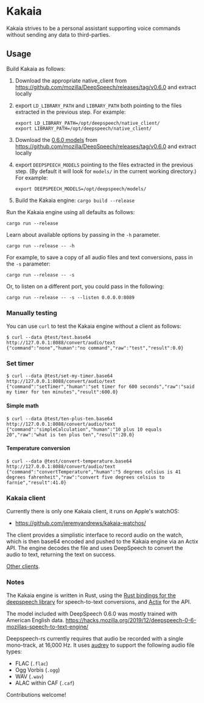 # Kakaia

Kakaia strives to be a personal assistant supporting voice commands without sending any data to third-parties.

## Usage

Build Kakaia as follows:

1. Download the appropriate native_client from https://github.com/mozilla/DeepSpeech/releases/tag/v0.6.0 and extract locally
1. export `LD_LIBRARY_PATH` and `LIBRARY_PATH` both pointing to the files extracted in the previous step. For example:

    ```
    export LD_LIBRARY_PATH=/opt/deepspeech/native_client/
    export LIBRARY_PATH=/opt/deepspeech/native_client/
    ```

1. Download the [0.6.0 models](https://github.com/mozilla/DeepSpeech/releases/download/v0.6.0/deepspeech-0.6.0-models.tar.gz) from https://github.com/mozilla/DeepSpeech/releases/tag/v0.6.0 and extract locally
1. export `DEEPSPEECH_MODELS` pointing to the files extracted in the previous step. (By default it will look for `models/` in the current working directory.) For example:

    ```
    export DEEPSPEECH_MODELS=/opt/deepspeech/models/
    ```

1. Build the Kakaia engine: `cargo build --release`

Run the Kakaia engine using all defaults as follows:

    cargo run --release

Learn about available options by passing in the `-h` parameter.

    cargo run --release -- -h

For example, to save a copy of all audio files and text conversions, pass in the `-s` parameter:

    cargo run --release -- -s

Or, to listen on a different port, you could pass in the following:

    cargo run --release -- -s --listen 0.0.0.0:8089

### Manually testing

You can use `curl` to test the Kakaia engine without a client as follows:
```
$ curl --data @test/test.base64 http://127.0.0.1:8088/convert/audio/text
{"command":"none","human":"no command","raw":"test","result":0.0}
```

### Set timer
```
$ curl --data @test/set-my-timer.base64 http://127.0.0.1:8088/convert/audio/text
{"command":"setTimer","human":"set timer for 600 seconds","raw":"said my timer for ten minutes","result":600.0}
```

#### Simple math
```
$ curl --data @test/ten-plus-ten.base64 http://127.0.0.1:8088/convert/audio/text
{"command":"simpleCalculation","human":"10 plus 10 equals 20","raw":"what is ten plus ten","result":20.0}
```

#### Temperature conversion

```
$ curl --data @test/convert-temperature.base64 http://127.0.0.1:8088/convert/audio/text
{"command":"convertTemperature","human":"5 degrees celsius is 41 degrees fahrenheit","raw":"convert five degrees celsius to farnie","result":41.0}
```

### Kakaia client

Currently there is only one Kakaia client, it runs on Apple's watchOS:

- https://github.com/jeremyandrews/kakaia-watchos/

The client provides a simplistic interface to record audio on the watch, which is then base64 encoded and pushed to the Kakaia engine via an Actix API. The engine decodes the file and uses DeepSpeech to convert the audio to text, returning the text on success.

[Other clients](https://github.com/jeremyandrews/kakaia/issues?utf8=%E2%9C%93&q=is%3Aissue+label%3AClient+).

### Notes

The Kakaia engine is written in Rust, using the [Rust bindings for the deepspeech library](https://github.com/RustAudio/deepspeech-rs) for speech-to-text conversions, and [Actix](https://actix.rs/) for the API.

The model included with DeepSpeech 0.6.0 was mostly trained with American English data. https://hacks.mozilla.org/2019/12/deepspeech-0-6-mozillas-speech-to-text-engine/

Deepspeech-rs currently requires that audio be recorded with a single mono-track, at 16,000 Hz. It uses [audrey](https://github.com/RustAudio/audrey) to support the following audio file types:

- FLAC (`.flac`)
- Ogg Vorbis (`.ogg`)
- WAV (`.wav`)
- ALAC within CAF (`.caf`)

Contributions welcome!
